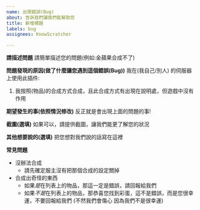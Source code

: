 ```yaml
---
name: 出現錯誤(Bug)
about: 告訴我們讓我們能幫助您
title: 新增標題
labels: bug
assignees: KnowScratcher

---
```


**請描述問題**
請簡單描述您的問題(例如:金蘋果合成不了)

**問題發現的原因(做了什麼讓您遇到這個錯誤(Bug))**
我在(我自己/別人) 的伺服器上使用此插件:
1. 我按照(物品)的合成方式合成，且此合成方式有出現在說明處，但遊戲中沒有作用

**期望發生的事(依照情況修改)**
反正就是會出現上面的問題的事!

**截圖(選填)**
如果可以，請提供截圖，讓我們能更了解您的狀況

**其他想要說的(選填)**
把您想對我們說的話寫在這裡

**常見問題**
- 沒辦法合成
    - 請先確定服主沒有把那個合成的設定關掉
- 合成出奇怪的東西
    - 如果*是*在列表上的物品，那這一定是錯誤，請回報給我們
    - 如果*不是*在列表上的物品，那恭喜您找到彩蛋，這不是錯誤，而是您很幸運，不要回報給我們 (不然我們會傷心 因為我們不是很幸運)
